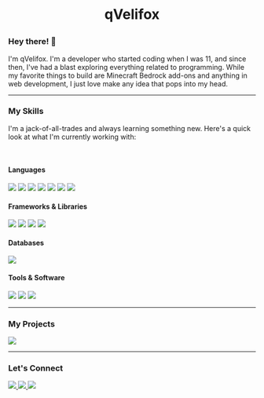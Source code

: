 # <p align="center">qVelifox</p>

### Hey there! 👋

I'm qVelifox. I'm a developer who started coding when I was 11, and since then, I've had a blast exploring everything related to programming. While my favorite things to build are Minecraft Bedrock add-ons and anything in web development, I just love make any idea that pops into my head.

---

### My Skills

I'm a jack-of-all-trades and always learning something new. Here's a quick look at what I'm currently working with:

<br>

#### Languages

<span>
  <img src="https://img.shields.io/badge/HTML5-E34F26?style=for-the-badge&logo=html5&logoColor=white">
  <img src="https://img.shields.io/badge/CSS3-1572B6?style=for-the-badge&logo=css3&logoColor=white">
  <img src="https://img.shields.io/badge/JavaScript-F7DF1E?style=for-the-badge&logo=javascript&logoColor=black">
  <img src="https://img.shields.io/badge/TypeScript-007ACC?style=for-the-badge&logo=typescript&logoColor=white">
  <img src="https://img.shields.io/badge/Python-3776AB?style=for-the-badge&logo=python&logoColor=white">
  <img src="https://img.shields.io/badge/Vue.js-4FC08D?style=for-the-badge&logo=vue.js&logoColor=white">
  <img src="https://img.shields.io/badge/PHP-777BB4?style=for-the-badge&logo=php&logoColor=white">
</span>

<br>

#### Frameworks & Libraries

<span>
  <img src="https://img.shields.io/badge/Vite-646CFF?style=for-the-badge&logo=vite&logoColor=white">
  <img src="https://img.shields.io/badge/Electron-2B2E3A?style=for-the-badge&logo=electron&logoColor=white">
  <img src="https://img.shields.io/badge/Node.js-339933?style=for-the-badge&logo=nodedotjs&logoColor=white">
  <img src="https://img.shields.io/badge/Discord.js-5865F2?style=for-the-badge&logo=discord&logoColor=white">
</span>

<br>

#### Databases

<span>
  <img src="https://img.shields.io/badge/SQL-4479A1?style=for-the-badge&logo=postgresql&logoColor=white">
</span>

<br>

#### Tools & Software

<span>
  <img src="https://img.shields.io/badge/Git-F05032?style=for-the-badge&logo=git&logoColor=white">
  <img src="https://img.shields.io/badge/Visual_Studio_Code-0078D4?style=for-the-badge&logo=visual%20studio%20code&logoColor=white">
  <img src="https://img.shields.io/badge/Figma-F24E1E?style=for-the-badge&logo=figma&logoColor=white">
</span>

---

### My Projects

<a href="https://discord.com/invite/votre_lien_discord">
    <img src="https://img.shields.io/badge/No Projects Right Now...-A80000?style=for-the-badge">
</a>

---

### Let's Connect
  <a href="https://discord.com/invite/votre_lien_discord">
    <img src="https://img.shields.io/badge/Discord-qVelifox-5865F2?style=for-the-badge&logo=discord&logoColor=white">
  </a>
  <a href="https://twitter.com/@VelifoxGlg">
    <img src="https://img.shields.io/badge/Twitter-@VelifoxGlg-1DA1F2?style=for-the-badge&logo=twitter&logoColor=white">
  </a>
<!--   <a href="[Later]">
    <img src="https://img.shields.io/badge/[Later]-blue?style=for-the-badge&logo=react&logoColor=white">
  </a> -->
  <a href="mailto:velifoxxyz@gmail.com">
    <img src="https://img.shields.io/badge/Email-velifoxxyz@gmail.com-red?style=for-the-badge&logo=gmail&logoColor=white">
  </a>
